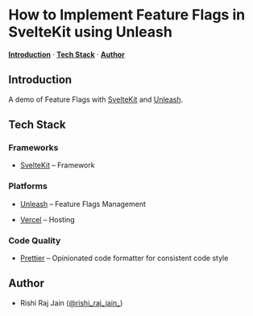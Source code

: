 <!-- <a href="https://dev.to/reeshee/how-to-implement-feature-flags-in-astro-using-unleash-2fg5">
  <img src="https://dev-to-uploads.s3.amazonaws.com/uploads/articles/530o6ba6f438cuklmyxw.png" />
</a> -->

# How to Implement Feature Flags in SvelteKit using Unleash

<a href="#introduction"><strong>Introduction</strong></a> · <a href="#tech-stack"><strong>Tech Stack</strong></a> · <a href="#author"><strong>Author</strong></a>
<br/>

## Introduction

A demo of Feature Flags with [SvelteKit](https://kit.svelte.dev) and [Unleash](https://getunleash.io).

## Tech Stack

### Frameworks

- [SvelteKit](https://kit.svelte.dev) – Framework

### Platforms

- [Unleash](https://getunleash.io) – Feature Flags Management

- [Vercel](https://vercel.com) – Hosting

### Code Quality

- [Prettier](https://prettier.io/) – Opinionated code formatter for consistent code style

## Author

- Rishi Raj Jain ([@rishi_raj_jain_](https://twitter.com/rishi_raj_jain_))
